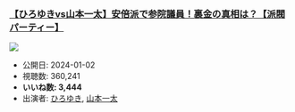 ### [【ひろゆきvs山本一太】安倍派で参院議員！裏金の真相は？【派閥パーティー】](https://www.youtube.com/watch?v=sXxdYq4qchc)
[![](https://img.youtube.com/vi/sXxdYq4qchc/sddefault.jpg)](https://www.youtube.com/watch?v=sXxdYq4qchc)
-   公開日: 2024-01-02
-   視聴数: 360,241
-   **いいね数: 3,444**
-   出演者: [ひろゆき](/rehacq_fan/people/ひろゆき "wikilink"), [山本一太](/rehacq_fan/people/山本一太 "wikilink")
